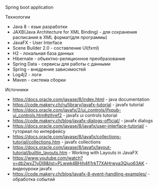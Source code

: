 Spring boot application

Технологии
- Java 8 - язык разработки
- JAXB(Java Architecture for XML Binding) - для сохранения
 расписания в XML формат(для программы)
- JavaFX - User Interface
- Scene Builder 2.0 - составление UI(fxml)
- H2 - локальная база данных
- Hibernate - объектно-реляционное преобразование
- Spring Data - сервисы для работы с данными
- Spring - внедрение зависимостей
- Log4j2 - логи
- Maven - система сборки

Источники

- https://docs.oracle.com/javase/8/index.html - java documentation
- https://code.makery.ch/ru/library/javafx-tutorial - javafx tutorial
- https://docs.oracle.com/javafx/2/ui_controls/jfxpub-ui_controls.htm#sthref2 - javafx ui controls tutorial
- https://code.makery.ch/blog/javafx-dialogs-official/ - javafx dialogs
- https://docs.oracle.com/javase/8/javafx/user-interface-tutorial/ - туториал по интерфейсу
- https://docs.oracle.com/javase/8/javafx/collections-tutorial/collections.htm - javafx collections
- https://docs.oracle.com/javase/8/javafx/layout-tutorial/builtin_layouts.htm - Working with Layouts in JavaFX  
- https://www.youtube.com/watch?v=db2wxZ1yDl8&list=PLwwk4BHih4fi1rkT7XAHrwya3Qjuo63AK - видеоуроки javafx
- https://code.makery.ch/blog/javafx-8-event-handling-examples/ - обработка событий